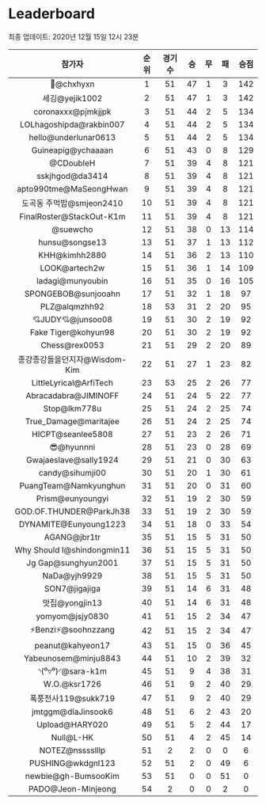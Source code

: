# Leaderboard
최종 업데이트: 2020년 12월 15일 12시 23분




| 참가자 | 순위 | 경기수 | 승 | 무 | 패 | 승점 |
|:---:|:---:|:---:|:---:|:---:|:---:|:---:|
| 👑@chxhyxn | 1 | 51 | 47 | 1 | 3 | 142 |
| 세깅@yejik1002 | 2 | 51 | 47 | 1 | 3 | 142 |
| coronaxxx@pjmkjjpk | 3 | 51 | 44 | 2 | 5 | 134 |
| LOLhagoshipda@rakbin007 | 4 | 51 | 44 | 2 | 5 | 134 |
| hello@underlunar0613 | 5 | 51 | 44 | 2 | 5 | 134 |
| Guineapig@ychaaaan | 6 | 51 | 43 | 0 | 8 | 129 |
| @CDoubleH | 7 | 51 | 39 | 4 | 8 | 121 |
| sskjhgod@da3414 | 8 | 51 | 39 | 4 | 8 | 121 |
| apto990tme@MaSeongHwan | 9 | 51 | 39 | 4 | 8 | 121 |
| 도곡동 주먹밥@smjeon2410 | 10 | 51 | 39 | 4 | 8 | 121 |
| FinalRoster@StackOut-K1m | 11 | 51 | 39 | 4 | 8 | 121 |
| @suewcho | 12 | 51 | 38 | 0 | 13 | 114 |
| hunsu@songse13 | 13 | 51 | 37 | 1 | 13 | 112 |
| KHH@kimhh2880 | 14 | 51 | 36 | 2 | 13 | 110 |
| LOOK@artech2w | 15 | 51 | 36 | 1 | 14 | 109 |
| ladagi@munyoubin | 16 | 51 | 35 | 0 | 16 | 105 |
| SPONGEBOB@sunjooahn | 17 | 51 | 32 | 1 | 18 | 97 |
| PLZ@alqmzhh92 | 18 | 53 | 31 | 2 | 20 | 95 |
| 💘JUDY💘@junsoo08 | 19 | 51 | 30 | 2 | 19 | 92 |
| Fake Tiger@kohyun98 | 20 | 51 | 30 | 2 | 19 | 92 |
| Chess@rex0053 | 21 | 51 | 29 | 2 | 20 | 89 |
| 종강종강돌을던지자@Wisdom-Kim | 22 | 51 | 27 | 1 | 23 | 82 |
| LittleLyrical@ArfiTech | 23 | 53 | 25 | 2 | 26 | 77 |
| Abracadabra@JIMINOFF | 24 | 51 | 24 | 5 | 22 | 77 |
| Stop@lkm778u | 25 | 51 | 24 | 2 | 25 | 74 |
| True_Damage@maritajee | 26 | 51 | 24 | 2 | 25 | 74 |
| HICPT@seanlee5808 | 27 | 51 | 23 | 2 | 26 | 71 |
| 😎@hyunnni | 28 | 51 | 23 | 0 | 28 | 69 |
| Gwajaeslave@sally1924 | 29 | 51 | 21 | 0 | 30 | 63 |
| candy@sihumji00 | 30 | 51 | 20 | 1 | 30 | 61 |
| PuangTeam@Namkyunghun | 31 | 51 | 20 | 0 | 31 | 60 |
| Prism@eunyoungyi | 32 | 51 | 19 | 2 | 30 | 59 |
| GOD.OF.THUNDER@ParkJh38 | 33 | 51 | 19 | 2 | 30 | 59 |
| DYNAMITE@Eunyoung1223 | 34 | 51 | 18 | 0 | 33 | 54 |
| AGANG@jbr1tr | 35 | 51 | 15 | 5 | 31 | 50 |
| Why Should I@shindongmin11 | 36 | 51 | 15 | 5 | 31 | 50 |
| Jg Gap@sunghyun2001 | 37 | 51 | 15 | 5 | 31 | 50 |
| NaDa@yjh9929 | 38 | 51 | 15 | 5 | 31 | 50 |
| SON7@jigajiga | 39 | 51 | 14 | 6 | 31 | 48 |
| 맛집@yongjin13 | 40 | 51 | 14 | 6 | 31 | 48 |
| yomyom@jsjy0830 | 41 | 51 | 15 | 2 | 34 | 47 |
| ⚡Benzi⚡@soohnzzang | 42 | 51 | 15 | 2 | 34 | 47 |
| peanut@kahyeon17 | 43 | 51 | 15 | 0 | 36 | 45 |
| Yabeunosem@minju8843 | 44 | 51 | 10 | 2 | 39 | 32 |
| ◝(⁰▿⁰)◜@sara-k1m | 45 | 51 | 9 | 4 | 38 | 31 |
| W.O.@ksr1726 | 46 | 51 | 9 | 2 | 40 | 29 |
| 폭풍전사119@sukk719 | 47 | 51 | 9 | 2 | 40 | 29 |
| jmtggm@dlaJinsook6 | 48 | 51 | 6 | 2 | 43 | 20 |
| Upload@HARY020 | 49 | 51 | 5 | 2 | 44 | 17 |
| Null@L-HK | 50 | 51 | 4 | 2 | 45 | 14 |
| NOTEZ@nsssslllp | 51 | 2 | 2 | 0 | 0 | 6 |
| PUSHING@wkdgnl123 | 52 | 51 | 2 | 0 | 49 | 6 |
| newbie@gh-BumsooKim | 53 | 51 | 0 | 0 | 51 | 0 |
| PADO@Jeon-Minjeong | 54 | 2 | 0 | 0 | 2 | 0 |